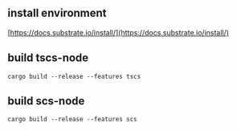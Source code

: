 
## install environment
[https://docs.substrate.io/install/](https://docs.substrate.io/install/)

## build tscs-node

```
cargo build --release --features tscs
```

## build scs-node
```
cargo build --release --features scs
```